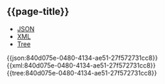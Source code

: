 ## {{page-title}}

<div class="nhsd-!t-margin-bottom-6">
  <ul class="nav nav-tabs" role="tablist">
        <li role="presentation" class="active">
            <a href="#JSON-S-MJB-E" role="tab" data-toggle="tab">JSON</a>
        </li>
         <li role="presentation">
            <a href="#XML-S-MJB-E" role="tab" data-toggle="tab">XML</a>
        </li>
        <li role="presentation">
            <a href="#Tree-S-MJB-E" role="tab" data-toggle="tab">Tree</a>
        </li>
  </ul>
    
  <div class="tab-content snippet">
    <div id="JSON-S-MJB-E" role="tabpanel" class="tab-pane active">
{{json:840d075e-0480-4134-ae51-27f572731cc8}}
    </div>
    <div id="XML-S-MJB-E" role="tabpanel" class="tab-pane">
{{xml:840d075e-0480-4134-ae51-27f572731cc8}}
    </div>
    <div id="Tree-S-MJB-E" role="tabpanel" class="tab-pane">
{{tree:840d075e-0480-4134-ae51-27f572731cc8}}
    </div>
  </div>
</div>